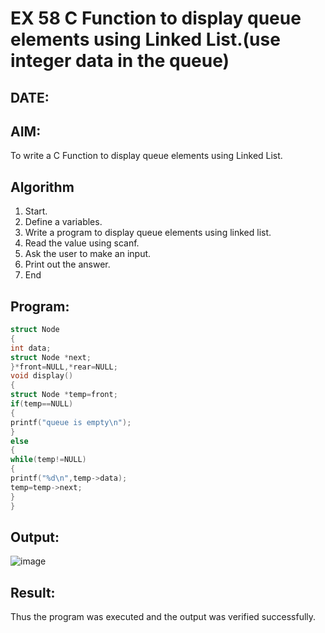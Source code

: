 # EX 58 C Function to display queue elements using Linked List.(use integer data in the queue)
## DATE:
## AIM:
To write a C Function to display queue elements using Linked List.

## Algorithm
1. Start.
2. Define a variables.
3. Write a program to display queue elements using linked list.
4. Read the value using scanf.
5. Ask the user to make an input.
6. Print out the answer.
7. End

## Program:
```c
struct Node
{
int data;
struct Node *next;
}*front=NULL,*rear=NULL; 
void display()
{
struct Node *temp=front; 
if(temp==NULL)
{
printf("queue is empty\n");
}
else
{
while(temp!=NULL)
{
printf("%d\n",temp->data); 
temp=temp->next;
}
}

```

## Output:

![image](https://github.com/user-attachments/assets/2b75a404-7bb2-4b7b-9e0f-c56dfd0419fa)


## Result:
Thus the program was executed and the output was verified successfully.
